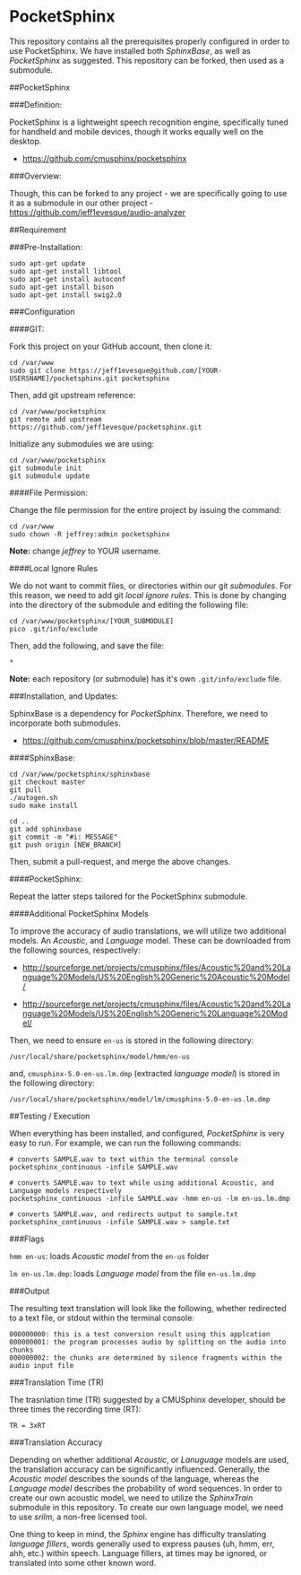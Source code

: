 PocketSphinx
=====================

This repository contains all the prerequisites properly configured in order to use PocketSphinx.  We have installed both *SphinxBase*, as well as *PocketSphinx* as suggested.  This repository can be forked, then used as a submodule.

##PocketSphinx

###Definition:

PocketSphinx is a lightweight speech recognition engine, specifically tuned for handheld and mobile devices, though it works equally well on the desktop.

- https://github.com/cmusphinx/pocketsphinx

###Overview:

Though, this can be forked to any project - we are specifically going to use it as a submodule in our other project - https://github.com/jeff1evesque/audio-analyzer

##Requirement

###Pre-Installation:

```
sudo apt-get update
sudo apt-get install libtool
sudo apt-get install autoconf
sudo apt-get install bison
sudo apt-get install swig2.0
```

###Configuration

####GIT:

Fork this project on your GitHub account, then clone it:

```
cd /var/www
sudo git clone https://jeff1evesque@github.com/[YOUR-USERSNAME]/pocketsphinx.git pocketsphinx
```

Then, add git upstream reference:

```
cd /var/www/pocketsphinx
git remote add upstream https://github.com/jeff1evesque/pocketsphinx.git
```

Initialize any submodules we are using:

```
cd /var/www/pocketsphinx
git submodule init
git submodule update
```

####File Permission:

Change the file permission for the entire project by issuing the command:

```
cd /var/www
sudo chown -R jeffrey:admin pocketsphinx
```

**Note:** change *jeffrey* to YOUR username.

####Local Ignore Rules

We do not want to commit files, or directories within our git *submodules*.  For this reason, we need to add git *local ignore rules*.  This is done by changing into the directory of the submodule and editing the following file:

```
cd /var/www/pocketsphinx/[YOUR_SUBMODULE]
pico .git/info/exclude
```

Then, add the following, and save the file:

```
*
```

**Note:** each repository (or submodule) has it's own `.git/info/exclude` file. 

###Installation, and Updates:

SphinxBase is a dependency for *PocketSphinx*.  Therefore, we need to incorporate both submodules.

- https://github.com/cmusphinx/pocketsphinx/blob/master/README

####SphinxBase:

```
cd /var/www/pocketsphinx/sphinxbase
git checkout master
git pull
./autogen.sh
sudo make install

cd ..
git add sphinxbase
git commit -m "#i: MESSAGE"
git push origin [NEW_BRANCH]
```

Then, submit a pull-request, and merge the above changes.

####PocketSphinx:

Repeat the latter steps tailored for the PocketSphinx submodule.

####Additional PocketSphinx Models

To improve the accuracy of audio translations, we will utilize two additional models.  An *Acoustic*, and *Language* model.  These can be downloaded from the following sources, respectively:

- http://sourceforge.net/projects/cmusphinx/files/Acoustic%20and%20Language%20Models/US%20English%20Generic%20Acoustic%20Model/

- http://sourceforge.net/projects/cmusphinx/files/Acoustic%20and%20Language%20Models/US%20English%20Generic%20Language%20Model/

Then, we need to ensure `en-us` is stored in the following directory:

```
/usr/local/share/pocketsphinx/model/hmm/en-us
```

and, `cmusphinx-5.0-en-us.lm.dmp` (extracted *language model*) is stored in the following directory:

```
/usr/local/share/pocketsphinx/model/lm/cmusphinx-5.0-en-us.lm.dmp
```

##Testing / Execution

When everything has been installed, and configured, *PocketSphinx* is very easy to run.  For example, we can run the following commands:

```
# converts SAMPLE.wav to text within the terminal console
pocketsphinx_continuous -infile SAMPLE.wav

# converts SAMPLE.wav to text while using additional Acoustic, and Language models respectively
pocketsphinx_continuous -infile SAMPLE.wav -hmm en-us -lm en-us.lm.dmp

# converts SAMPLE.wav, and redirects output to sample.txt
pocketsphinx_continuous -infile SAMPLE.wav > sample.txt
```

###Flags

`hmm en-us`: loads *Acoustic model* from the `en-us` folder

`lm en-us.lm.dmp`: loads *Language model* from the file `en-us.lm.dmp`

###Output

The resulting text translation will look like the following, whether redirected to a text file, or stdout within the terminal console:

```
000000000: this is a test conversion result using this applcation
000000001: the program processes audio by splitting on the audio into chunks
000000002: the chunks are determined by silence fragments within the audio input file
```

###Translation Time (TR)

The trasnlation time (TR) suggested by a CMUSphinx developer, should be three times the recording time (RT):

```
TR = 3xRT
```

###Translation Accuracy

Depending on whether additional *Acoustic*, or *Lanuguage* models are used, the translation accuracy can be significantly influenced.  Generally, the *Acoustic model* describes the sounds of the language, whereas the *Language model* describes the probability of word sequences.  In order to create our own acoustic model, we need to utilize the *SphinxTrain* submodule in this repository.  To create our own language model, we need to use *srilm*, a non-free licensed tool.


One thing to keep in mind, the *Sphinx* engine has difficulty translating *language fillers*, words generally used to express pauses (uh, hmm, err, ahh, etc.) within speech.  Language fillers, at times may be ignored, or translated into some other known word.
